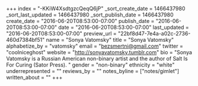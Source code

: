 +++
index = "-KKiW4XsdtgzcQeqQ6jP"
_sort_create_date = 1466437980
_sort_last_updated = 1466437980
_sort_publish_date = 1466437980
create_date = "2016-06-20T08:53:00-07:00"
publish_date = "2016-06-20T08:53:00-07:00"
date = "2016-06-20T08:53:00-07:00"
last_updated = "2016-06-20T08:53:00-07:00"
preview_url = "22bf8d47-7e4a-a02c-2736-460d7384bf51"
name = "Sonya Vatomsky"
title = "Sonya Vatomsky"
alphabetize_by = "vatomsky"
email = "bezsmertni@gmail.com"
twitter = "coolniceghost"
website = "http://sonyavatomsky.tumblr.com"
bio = "Sonya Vatomsky is a Russian American non-binary artist and the author of Salt Is For Curing (Sator Press). "
gender = "non-binary"
ethnicity = "white"
underrepresented = ""
reviews_by = ""
notes_byline = ["notes/gimlet"]
written_about = ""
+++

